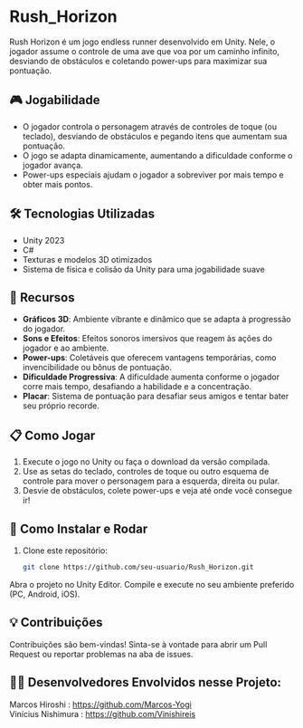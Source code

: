 # Rush_Horizon

Rush Horizon é um jogo endless runner desenvolvido em Unity. Nele, o jogador assume o controle de uma ave que voa por um caminho infinito, desviando de obstáculos e coletando power-ups para maximizar sua pontuação.

## 🎮 Jogabilidade

- O jogador controla o personagem através de controles de toque (ou teclado), desviando de obstáculos e pegando itens que aumentam sua pontuação.
- O jogo se adapta dinamicamente, aumentando a dificuldade conforme o jogador avança.
- Power-ups especiais ajudam o jogador a sobreviver por mais tempo e obter mais pontos.

## 🛠️ Tecnologias Utilizadas

- Unity 2023
- C#
- Texturas e modelos 3D otimizados
- Sistema de física e colisão da Unity para uma jogabilidade suave

## 🚀 Recursos

- **Gráficos 3D**: Ambiente vibrante e dinâmico que se adapta à progressão do jogador.
- **Sons e Efeitos**: Efeitos sonoros imersivos que reagem às ações do jogador e ao ambiente.
- **Power-ups**: Coletáveis que oferecem vantagens temporárias, como invencibilidade ou bônus de pontuação.
- **Dificuldade Progressiva**: A dificuldade aumenta conforme o jogador corre mais tempo, desafiando a habilidade e a concentração.
- **Placar**: Sistema de pontuação para desafiar seus amigos e tentar bater seu próprio recorde.

## 📋 Como Jogar

1. Execute o jogo no Unity ou faça o download da versão compilada.
2. Use as setas do teclado, controles de toque ou outro esquema de controle para mover o personagem para a esquerda, direita ou pular.
3. Desvie de obstáculos, colete power-ups e veja até onde você consegue ir!

## 🔧 Como Instalar e Rodar

1. Clone este repositório:
   ```bash
   git clone https://github.com/seu-usuario/Rush_Horizon.git
Abra o projeto no Unity Editor.
Compile e execute no seu ambiente preferido (PC, Android, iOS).

## 💡 Contribuições
Contribuições são bem-vindas! Sinta-se à vontade para abrir um Pull Request ou reportar problemas na aba de issues.

## 🧑‍💻 Desenvolvedores Envolvidos nesse Projeto:
Marcos Hiroshi : https://github.com/Marcos-Yogi </br>
Vinícius Nishimura : https://github.com/Vinishireis
